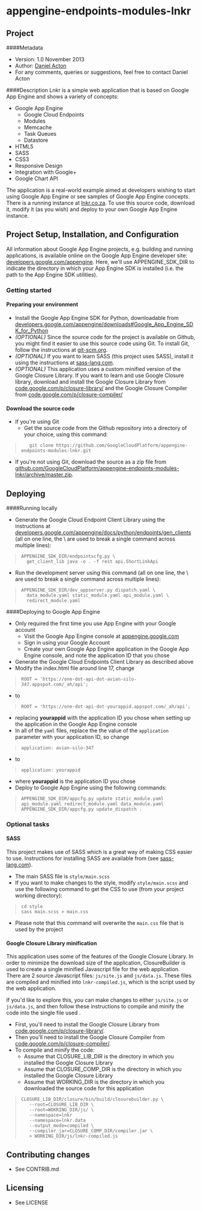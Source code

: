 appengine-endpoints-modules-lnkr
================================

## Project
####Metadata
* Version: 1.0 November 2013
* Author: [Daniel Acton](http://google.com/+DanielActon)
* For any comments, queries or suggestions, feel free to contact Daniel Acton

####Description
Lnkr is a simple web application that is based on Google App Engine and shows a variety of concepts:
* Google App Engine
  * Google Cloud Endpoints
  * Modules
  * Memcache
  * Task Queues
  * Datastore
* HTML5
* SASS
* CSS3
* Responsive Design
* Integration with Google+
* Google Chart API

The application is a real-world example aimed at developers wishing to start using Google App Engine or see samples of Google App Engine concepts. There is a running instance at [lnkr.co.za](http://lnkr.co.za). To use this source code, download it, modify it (as you wish) and deploy to your own Google App Engine instance.

## Project Setup, Installation, and Configuration
All information about Google App Engine projects, e.g. building and running applications, is available online on the Google App Engine developer site: [developers.google.com/appengine](https://developers.google.com/appengine). Here, we'll use APPENGINE_SDK_DIR to indicate the directory in which your App Engine SDK is installed (i.e. the path to the App Engine SDK utilities).

### Getting started
#### Preparing your environment
* Install the Google App Engine SDK for Python, downloadable from [developers.google.com/appengine/downloads#Google_App_Engine_SDK_for_Python](https://developers.google.com/appengine/downloads#Google_App_Engine_SDK_for_Python)
* *(OPTIONAL)* Since the source code for the project is available on Github, you might find it easier to use this source code using Git. To install Git, follow the instructions at [git-scm.org](http://git-scm.org).
* *(OPTIONAL)* If you want to learn SASS (this project uses SASS), install it using the instructions at [sass-lang.com](http://sass-lang.com).
* *(OPTIONAL)* This application uses a custom minified version of the Google Closure Library. If you want to learn and use Google Closure library, download and install the Google Closure Library from [code.google.com/p/closure-library/](https://code.google.com/p/closure-library/) and the Google Closure Compiler from [code.google.com/p/closure-compiler/](https://code.google.com/p/closure-compiler/)

#### Download the source code
* If you're using Git
  * Get the source code from the Github repository into a directory of your choice, using this command:

>        git clone https://github.com/GoogleCloudPlatform/appengine-endpoints-modules-lnkr.git
* If you're not using Git, download the source as a zip file from [github.com/GoogleCloudPlatform/appengine-endpoints-modules-lnkr/archive/master.zip](https://github.com/GoogleCloudPlatform/appengine-endpoints-modules-lnkr/archive/master.zip).

## Deploying
####Running locally
* Generate the Google Cloud Endpoint Client Library using the instructions at [developers.google.com/appengine/docs/python/endpoints/gen_clients](https://developers.google.com/appengine/docs/python/endpoints/gen_clients) (all on one line, the \ are used to break a single command across multiple lines):
>     APPENGINE_SDK_DIR/endpointscfg.py \
>       get_client_lib java -o . -f rest api.ShortLinkApi
* Run the development server using this command (all on one line, the \ are used to break a single command across multiple lines):
>     APPENGINE_SDK_DIR/dev_appserver.py dispatch.yaml \
>       data_module.yaml static_module.yaml api_module.yaml \
>       redirect_module.yaml

####Deploying to Google App Engine
* Only required the first time you use App Engine with your Google account
  * Visit the Google App Engine console at [appengine.google.com](https://appengine.google.com)
  * Sign in using your Google Account
  * Create your own Google App Engine application in the Google App Engine console, and note the application ID that you chose
* Generate the Google Cloud Endpoints Client Library as described above
* Modify the index.html file around line 17, change
>     ROOT = 'https://one-dot-api-dot-avian-silo-347.appspot.com/_ah/api';
* to
>     ROOT = 'https://one-dot-api-dot-yourappid.appspot.com/_ah/api';
* replacing **yourappid** with the application ID you chose when setting up the application in the Google App Engine console
* In all of the `yaml` files, replace the the value of the `application` parameter with your application ID, so change
>     application: avian-silo-347
* to
>     application: yourappid
* where **yourappid** is the application ID you chose
* Deploy to Google App Engine using the following commands:
>     APPENGINE_SDK_DIR/appcfg.py update static_module.yaml api_module.yaml redirect_module.yaml data_module.yaml
>     APPENGINE_SDK_DIR/appcfg.py update_dispatch .


### Optional tasks
#### SASS
This project makes use of SASS which is a great way of making CSS easier to use. Instructions for installing SASS are available from (see [sass-lang.com](http://sass-lang.com)).
* The main SASS file is `style/main.scss`
* If you want to make changes to the style, modify `style/main.scss` and use the following command to get the CSS to use (from your project working directory):
>     cd style
>     sass main.scss > main.css
* Please note that this command will overwrite the `main.css` file that is used by the project

#### Google Closure Library minification
This application uses some of the features of the Google Closure Library. In order to minimize the download size of the application, ClosureBuilder is used to create a single minified Javascript file for the web application. There are 2 source Javascript files: `js/site.js` and `js/data.js`. These files are compiled and minified into `lnkr-compiled.js`, which is the script used by the web application.

If you'd like to explore this, you can make changes to either `js/site.js` or `js/data.js`, and then follow these instructions to compile and minify the code into the single file used .
* First, you'll need to install the Google Closure Library from [code.google.com/p/closure-library/](https://code.google.com/p/closure-library/).
* Then you'll need to install the Google Closure Compiler from [code.google.com/p/closure-compiler/](https://code.google.com/p/closure-compiler/).
* To compile and minify the code:
  * Assume that CLOSURE_LIB_DIR is the directory in which you installed the Google Closure Library
  * Assume that CLOSURE_COMP_DIR is the directory in which you installed the Google Closure Library
  * Assume that WORKING_DIR is the directory in which you downloaded the source code for this application
>     CLOSURE_LIB_DIR/closure/bin/build/closurebuilder.py \
>        --root=CLOSURE_LIB_DIR \
>        --root=WOKRING_DIR/js/ \
>        --namespace=lnkr
>        --namespace=lnkr.data
>        --output_mode=compiled \
>        --compiler_jar=CLOSURE_COMP_DIR/compiler.jar \
>        > WORKING_DIR/js/lnkr-compiled.js

## Contributing changes

* See CONTRIB.md

## Licensing

* See LICENSE

